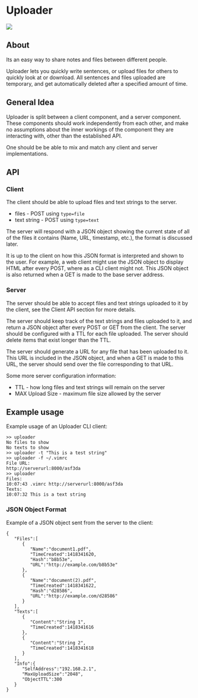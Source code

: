 # Uploader

![](https://imgs.xkcd.com/comics/file_transfer.png)

## About
Its an easy way to share notes and files between different people.

Uploader lets you quickly write sentences, or upload files for others to quickly
look at or download. All sentences and files uploaded are temporary, and get
automatically deleted after a specified amount of time.

<!---
TODO:
Provide a link here to demo, once there is a stable version of the application.
-->

## General Idea
Uploader is split between a client component, and a server component. These
components should work independently from each other, and make no assumptions
about the inner workings of the component they are interacting with, other
than the established API.

One should be be able to mix and match any client and server implementations.

## API

### Client
The client should be able to upload files and text strings to the server.

* files - POST using `type=file`
* text string - POST using `type=text`

The server will respond with a JSON object showing the current state of all
of the files it contains (Name, URL, timestamp, etc.), the format is discussed
later.

It is up to the client on how this JSON format is interpreted and shown to the
user. For example, a web client might use the JSON object to display HTML
after every POST, where as a CLI client might not. This JSON object is also
returned when a GET is made to the base server address.

### Server
The server should be able to accept files and text strings uploaded to it
by the client, see the Client API section for more details.

The server should keep track of the text strings and files uploaded to it, and
return a JSON object after every POST or GET from the client. The server should
be configured with a TTL for each file uploaded. The server should delete items
that exist longer than the TTL.

The server should generate a URL for any file that has been uploaded to it. This
URL is included in the JSON object, and when a GET is made to this URL, the server
should send over the file corresponding to that URL.

Some more server configuration information:

* TTL - how long files and text strings will remain on the server
* MAX Upload Size - maximum file size allowed by the server

## Example usage

Example usage of an Uploader CLI client:

```
>> uploader
No files to show
No texts to show
>> uploader -t "This is a test string"
>> uploader -f ~/.vimrc
File URL:
http://serverurl:8000/asf3da
>> uploader
Files:
10:07:43 .vimrc http://serverurl:8000/asf3da
Texts:
10:07:32 This is a text string
```

### JSON Object Format
Example of a JSON object sent from the server to the client:

```
{
   "Files":[
      {
         "Name":"document1.pdf",
         "TimeCreated":1418341620,
         "Hash":"b8b53e",
         "URL":"http://example.com/b8b53e"
      },
      {
         "Name":"document(2).pdf",
         "TimeCreated":1418341622,
         "Hash":"d28586",
         "URL":"http://example.com/d28586"
      }
   ],
   "Texts":[
      {
         "Content":"String 1",
         "TimeCreated":1418341616
      },
      {
         "Content":"String 2",
         "TimeCreated":1418341618
      }
   ],
   "Info":{
      "SelfAddress":"192.168.2.1",
      "MaxUploadSize":"2048",
      "ObjectTTL":300
   }
}
```
